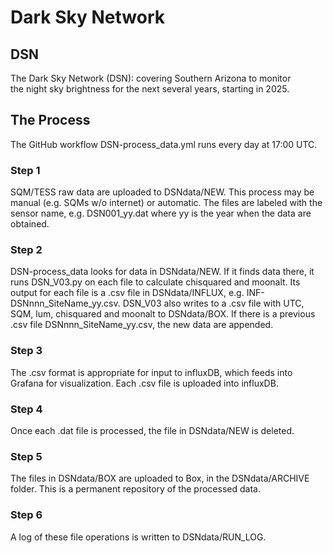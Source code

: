 # Dark Sky Network
## DSN
The Dark Sky Network (DSN): covering Southern Arizona to monitor  
the night sky brightness for the next several years, starting in 2025.
## The Process
The GitHub workflow DSN-process_data.yml runs every day at 17:00 UTC. 
### Step 1
SQM/TESS raw data are uploaded to DSNdata/NEW. This process may be manual
(e.g. SQMs w/o internet) or automatic. The files are labeled with the sensor
name, e.g. DSN001_yy.dat where yy is the year when the data are obtained.
### Step 2
DSN-process_data looks for data in DSNdata/NEW. If it finds data there, 
it runs DSN_V03.py on each file to calculate chisquared and moonalt. 
Its output for each file is a .csv file in DSNdata/INFLUX, e.g. 
INF-DSNnnn_SiteName_yy.csv. DSN_V03 also writes to a .csv file with UTC, SQM, lum, 
chisquared and moonalt to DSNdata/BOX. If there is a previous .csv
file DSNnnn_SiteName_yy.csv, the new data are appended.
### Step 3
The .csv format is appropriate for input to influxDB, which 
feeds into Grafana for visualization. Each .csv file is uploaded into
influxDB. 
### Step 4
Once each .dat file is processed, the file in DSNdata/NEW is deleted. 
### Step 5
The files in DSNdata/BOX are uploaded to Box, in the DSNdata/ARCHIVE
folder. This is a permanent repository of the processed data.
### Step 6
A log of these file operations is written to DSNdata/RUN_LOG.
